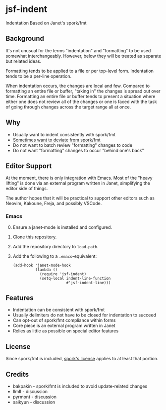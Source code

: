 # jsf-indent

Indentation Based on Janet's spork/fmt

## Background

It's not unusual for the terms "indentation" and "formatting" to be
used somewhat interchangeably.  However, below they will be treated as
separate but related ideas.

Formatting tends to be applied to a file or per top-level form.
Indentation tends to be a per-line operation.

When indentation occurs, the changes are local and few.  Compared to
formatting an entire file or buffer, "taking in" the changes is spread
out over time.  Formatting an entire file or buffer tends to present a
situation where either one does not review all of the changes or one
is faced with the task of going through changes across the target
range all at once.

## Why

* Usually want to indent consistently with spork/fmt
* [Sometimes want to deviate from spork/fmt](https://github.com/janet-lang/jpm/blob/6b2173e3606dc649f8ac63cf950d2a1b49fe573d/jpm/shutil.janet#L34-L37)
* Do not want to batch review "formatting" changes to code
* Do not want "formatting" changes to occur "behind one's back"

## Editor Support

At the moment, there is only integration with Emacs.  Most of the
"heavy lifting" is done via an external program written in Janet,
simplifying the editor side of things.

The author hopes that it will be practical to support other editors
such as Neovim, Kakoune, Freja, and possibly VSCode.

### Emacs

0. Ensure a janet-mode is installed and configured.

1. Clone this repository.

2. Add the repository directory to `load-path`.

3. Add the following to a `.emacs`-equivalent:
    ```
    (add-hook 'janet-mode-hook
              (lambda ()
                (require 'jsf-indent)
                (setq-local indent-line-function
                            #'jsf-indent-line)))
    ```

## Features

* Indentation can be consistent with spork/fmt
* Usually delimiters do not have to be closed for indentation to succeed
* Can opt-out of spork/fmt compliance within forms
* Core piece is an external program written in Janet
* Relies as little as possible on special editor features

## License

Since spork/fmt is included, [spork's license](https://github.com/janet-lang/spork/blob/master/LICENSE) applies to at least that portion.

## Credits

* bakpakin - spork/fmt is included to avoid update-related changes
* llmII - discussion
* pyrmont - discussion
* saikyun - discussion
